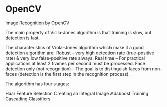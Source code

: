 # OpenCV
Image Recognition by OpenCV

The main property of Viola-Jones algorithm is that training is slow, but detection is fast.

The characteristics of Viola–Jones algorithm which make it a good detection algorithm are:
Robust – very high detection rate (true-positive rate) & very low false-positive rate always.
Real time – For practical applications at least 2 frames per second must be processed.
Face detection only (not recognition) - The goal is to distinguish faces from non-faces 
(detection is the first step in the recognition process).

The algorithm has four stages:

Haar Feature Selection
Creating an Integral Image
Adaboost Training
Cascading Classifiers
